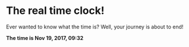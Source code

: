 # The real time clock!

Ever wanted to know what the time is? Well, your journey is about to end!

**The time is Nov 19, 2017, 09:32**